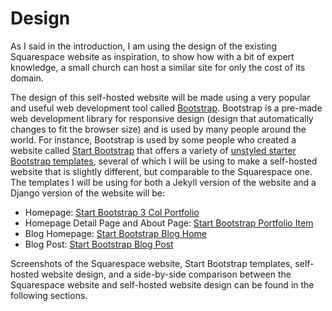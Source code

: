 # Design

As I said in the introduction, I am using the design of the existing Squarespace website as inspiration, to show how with a bit of expert knowledge, a small church can host a similar site for only the cost of its domain.

The design of this self-hosted website will be made using a very popular and useful web development tool called [Bootstrap](http://getbootstrap.com). Bootstrap is a pre-made web development library for responsive design (design that automatically changes to fit the browser size) and is used by many people around the world. For instance, Bootstrap is used by some people who created a website called [Start Bootstrap](http://startbootstrap.com) that offers a variety of [unstyled starter Bootstrap templates](http://startbootstrap.com/template-categories/unstyled), several of which I will be using to make a self-hosted website that is slightly different, but comparable to the Squarespace one. The templates I will be using for both a Jekyll version of the website and a Django version of the website will be: 

* Homepage: [Start Bootstrap 3 Col Portfolio](http://startbootstrap.com/template-overviews/3-col-portfolio)
* Homepage Detail Page and About Page: [Start Bootstrap Portfolio Item](http://startbootstrap.com/template-overviews/portfolio-item)
* Blog Homepage: [Start Bootstrap Blog Home](http://startbootstrap.com/template-overviews/blog-home)
* Blog Post: [Start Bootstrap Blog Post](http://startbootstrap.com/template-overviews/blog-post)

Screenshots of the Squarespace website, Start Bootstrap templates, self-hosted website design, and a side-by-side comparison between the Squarespace website and self-hosted website design can be found in the following sections. 
